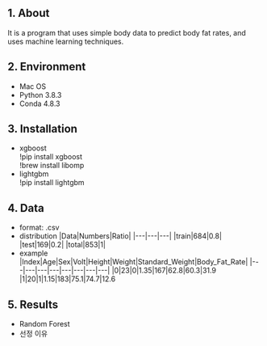 ## 1. About
It is a program that uses simple body data to predict body fat rates, and uses machine learning techniques.

## 2. Environment
- Mac OS
- Python 3.8.3
- Conda 4.8.3

## 3. Installation
- xgboost<br/>
        !pip install xgboost<br/>
        !brew install libomp
- lightgbm<br/>
        !pip install lightgbm

## 4. Data
- format: .csv
- distribution
|Data|Numbers|Ratio|
|---|---|---|
|train|684|0.8|
|test|169|0.2|
|total|853|1|
- example
|Index|Age|Sex|Volt|Height|Weight|Standard_Weight|Body_Fat_Rate|
|---|---|---|---|---|---|---|---|
|0|23|0|1.35|167|62.8|60.3|31.9
|1|20|1|1.15|183|75.1|74.7|12.6

## 5. Results
- Random Forest
- 선정 이유